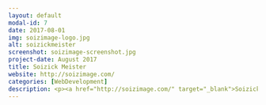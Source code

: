 ```yaml
---
layout: default
modal-id: 7
date: 2017-08-01
img: soizimage-logo.jpg
alt: soizickmeister
screenshot: soizimage-screenshot.jpg
project-date: August 2017
title: Soizick Meister
website: http://soizimage.com/
categories: [WebDevelopment]
description: <p><a href="http://soizimage.com/" target="_blank">Soizick Meister</a> is a Swiss freelance Canadian artist living in Vancouver. Her humorous and surreal paintings have been shown in exhibitions in Europe and Canada. Private and corporate collectors worldwide own her paintings. Soizick was looking into building a website to showcase her paintings. In order to make her paintings stand out on the web, we decided to create a website that had a clean style and simple interface. With the help of a tool called <a href="https://revolution.themepunch.com/" target="_blank">Revolution Slider</a>, I was able to create multiple galleries that were highly functional and extremely minimal in design. In other words, we let the paintings do all the talking.</p>
---
```

